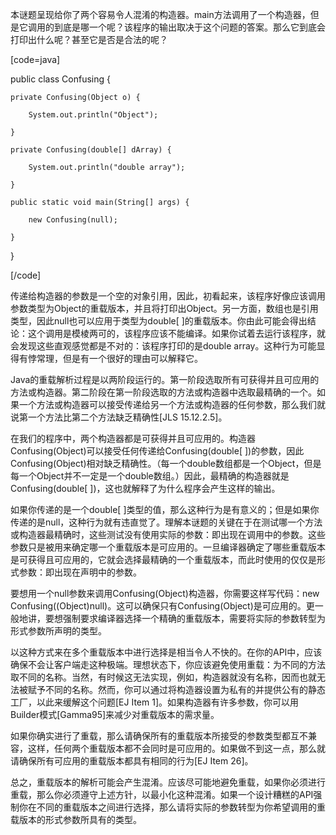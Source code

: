 本谜题呈现给你了两个容易令人混淆的构造器。main方法调用了一个构造器，但是它调用的到底是哪一个呢？该程序的输出取决于这个问题的答案。那么它到底会打印出什么呢？甚至它是否是合法的呢？ 
[code=java]
public class Confusing {
    private Confusing(Object o) {
        System.out.println("Object");
    }
    private Confusing(double[] dArray) {
        System.out.println("double array");
    }
    public static void main(String[] args) {
        new Confusing(null);
    }
}
[/code]
传递给构造器的参数是一个空的对象引用，因此，初看起来，该程序好像应该调用参数类型为Object的重载版本，并且将打印出Object。另一方面，数组也是引用类型，因此null也可以应用于类型为double[ ]的重载版本。你由此可能会得出结论：这个调用是模棱两可的，该程序应该不能编译。如果你试着去运行该程序，就会发现这些直观感觉都是不对的：该程序打印的是double array。这种行为可能显得有悖常理，但是有一个很好的理由可以解释它。 
Java的重载解析过程是以两阶段运行的。第一阶段选取所有可获得并且可应用的方法或构造器。第二阶段在第一阶段选取的方法或构造器中选取最精确的一个。如果一个方法或构造器可以接受传递给另一个方法或构造器的任何参数，那么我们就说第一个方法比第二个方法缺乏精确性[JLS 15.12.2.5]。 
在我们的程序中，两个构造器都是可获得并且可应用的。构造器Confusing(Object)可以接受任何传递给Confusing(double[ ])的参数，因此Confusing(Object)相对缺乏精确性。（每一个double数组都是一个Object，但是每一个Object并不一定是一个double数组。）因此，最精确的构造器就是Confusing(double[ ])，这也就解释了为什么程序会产生这样的输出。 
如果你传递的是一个double[ ]类型的值，那么这种行为是有意义的；但是如果你传递的是null，这种行为就有违直觉了。理解本谜题的关键在于在测试哪一个方法或构造器最精确时，这些测试没有使用实际的参数：即出现在调用中的参数。这些参数只是被用来确定哪一个重载版本是可应用的。一旦编译器确定了哪些重载版本是可获得且可应用的，它就会选择最精确的一个重载版本，而此时使用的仅仅是形式参数：即出现在声明中的参数。 
要想用一个null参数来调用Confusing(Object)构造器，你需要这样写代码：new Confusing((Object)null)。这可以确保只有Confusing(Object)是可应用的。更一般地讲，要想强制要求编译器选择一个精确的重载版本，需要将实际的参数转型为形式参数所声明的类型。 
以这种方式来在多个重载版本中进行选择是相当令人不快的。在你的API中，应该确保不会让客户端走这种极端。理想状态下，你应该避免使用重载：为不同的方法取不同的名称。当然，有时候这无法实现，例如，构造器就没有名称，因而也就无法被赋予不同的名称。然而，你可以通过将构造器设置为私有的并提供公有的静态工厂，以此来缓解这个问题[EJ Item 1]。如果构造器有许多参数，你可以用Builder模式[Gamma95]来减少对重载版本的需求量。 
如果你确实进行了重载，那么请确保所有的重载版本所接受的参数类型都互不兼容，这样，任何两个重载版本都不会同时是可应用的。如果做不到这一点，那么就请确保所有可应用的重载版本都具有相同的行为[EJ Item 26]。 
总之，重载版本的解析可能会产生混淆。应该尽可能地避免重载，如果你必须进行重载，那么你必须遵守上述方针，以最小化这种混淆。如果一个设计糟糕的API强制你在不同的重载版本之间进行选择，那么请将实际的参数转型为你希望调用的重载版本的形式参数所具有的类型。